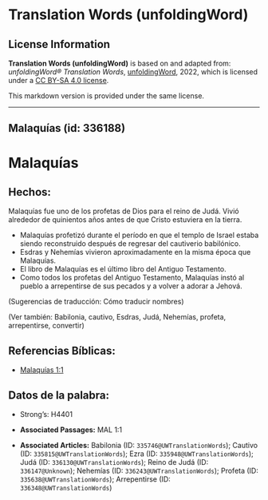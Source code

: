# Translation Words (unfoldingWord)

## License Information

**Translation Words (unfoldingWord)** is based on and adapted from: _unfoldingWord® Translation Words_, [unfoldingWord](https://unfoldingword.org/utw), 2022, which is licensed under a [CC BY-SA 4.0 license](https://creativecommons.org/licenses/by-sa/4.0/legalcode.en).

This markdown version is provided under the same license.



--------------------------------

## Malaquías (id: 336188)

Malaquías
=========

Hechos:
-------

Malaquías fue uno de los profetas de Dios para el reino de Judá. Vivió alrededor de quinientos años antes de que Cristo estuviera en la tierra.

* Malaquías profetizó durante el período en que el templo de Israel estaba siendo reconstruido después de regresar del cautiverio babilónico.
* Esdras y Nehemías vivieron aproximadamente en la misma época que Malaquías.
* El libro de Malaquías es el último libro del Antiguo Testamento.
* Como todos los profetas del Antiguo Testamento, Malaquías instó al pueblo a arrepentirse de sus pecados y a volver a adorar a Jehová.

(Sugerencias de traducción: Cómo traducir nombres)

(Ver también: Babilonia, cautivo, Esdras, Judá, Nehemías, profeta, arrepentirse, convertir)

Referencias Bíblicas:
---------------------

* [Malaquías 1:1](https://ref.ly/Mal1:1)

Datos de la palabra:
--------------------

* Strong’s: H4401

* **Associated Passages:** MAL 1:1
* **Associated Articles:** Babilonia (ID: `335746@UWTranslationWords`); Cautivo (ID: `335815@UWTranslationWords`); Ezra (ID: `335948@UWTranslationWords`); Judá (ID: `336130@UWTranslationWords`); Reino de Judá (ID: `336147@Unknown`); Nehemías (ID: `336243@UWTranslationWords`); Profeta (ID: `335638@UWTranslationWords`); Arrepentirse (ID: `336348@UWTranslationWords`)

